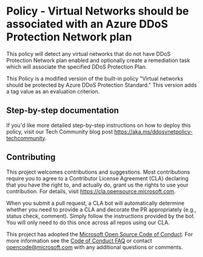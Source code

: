 # Policy - Virtual Networks should be associated with an Azure DDoS Protection Network plan

This policy will detect any virtual networks that do not have DDoS Protection Network plan enabled and optionally create a remediation task which will associate the specified DDoS Protection Plan.

This Policy is a modified version of the built-in policy "Virtual networks should be protected by Azure DDoS Protection Standard." This version adds a tag value as an evaluation criterion.

## Step-by-step documentation
If you'd like more detailed step-by-step instructions on how to deploy this policy, visit our Tech Community blog post https://aka.ms/ddosvnetpolicy-techcommunity.

## Contributing

This project welcomes contributions and suggestions.  Most contributions require you to agree to a
Contributor License Agreement (CLA) declaring that you have the right to, and actually do, grant us
the rights to use your contribution. For details, visit <https://cla.opensource.microsoft.com>.

When you submit a pull request, a CLA bot will automatically determine whether you need to provide
a CLA and decorate the PR appropriately (e.g., status check, comment). Simply follow the instructions
provided by the bot. You will only need to do this once across all repos using our CLA.

This project has adopted the [Microsoft Open Source Code of Conduct](https://opensource.microsoft.com/codeofconduct/).
For more information see the [Code of Conduct FAQ](https://opensource.microsoft.com/codeofconduct/faq/) or
contact [opencode@microsoft.com](mailto:opencode@microsoft.com) with any additional questions or comments.
